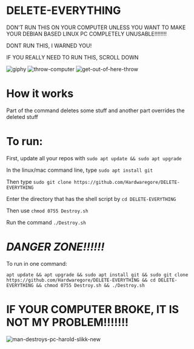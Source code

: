 # DELETE-EVERYTHING

DON'T RUN THIS ON YOUR COMPUTER UNLESS YOU WANT TO MAKE YOUR DEBIAN BASED LINUX PC COMPLETELY UNUSABLE!!!!!!!!

DONT RUN THIS, I WARNED YOU! 

IF YOU REALLY NEED TO RUN THIS, SCROLL DOWN


![giphy](https://user-images.githubusercontent.com/88296644/157578541-7492b9dd-bb99-4e00-a690-83db54491a7e.gif)
![throw-computer](https://user-images.githubusercontent.com/88296644/157578557-c27232f4-c7a1-4d94-9d96-b37fe4b47bb9.gif)
![get-out-of-here-throw](https://user-images.githubusercontent.com/88296644/157578566-75899b75-2fac-4dfe-82e7-e4cba6d67dfc.gif)


# How it works

Part of the command deletes some stuff and another part overrides the deleted stuff

# To run:

First, update all your repos with `sudo apt update && sudo apt upgrade`

In the linux/mac command line, type `sudo apt install git` 

Then type `sudo git clone https://github.com/Hardwaregore/DELETE-EVERYTHING`

Enter the directory that has the shell script by `cd DELETE-EVERYTHING`

Then use `chmod 0755 Destroy.sh`

Run the command `./Destroy.sh`



# *DANGER ZONE!!!!!!*


To run in one command:

``` shell
apt update && apt upgrade && sudo apt install git && sudo git clone https://github.com/Hardwaregore/DELETE-EVERYTHING && cd DELETE-EVERYTHING && chmod 0755 Destroy.sh && ./Destroy.sh
```

#  IF YOUR COMPUTER BROKE, IT IS NOT MY PROBLEM!!!!!!!
  
  ![man-destroys-pc-harold-slikk-new](https://user-images.githubusercontent.com/88296644/157762813-8aa12b9a-6ff5-4638-b6fb-368b4fca0a98.gif)
  

